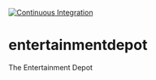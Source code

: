 [![Continuous Integration](https://github.com/mvcb01/entertainmentdepot/actions/workflows/ci.yaml/badge.svg)](https://github.com/mvcb01/entertainmentdepot/actions/workflows/ci.yaml)

# entertainmentdepot
The Entertainment Depot
